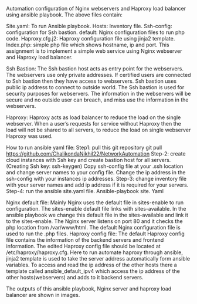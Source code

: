 Automation configuration of Nginx webservers and Haproxy load balancer using ansible playbook. The above files contain:

Site.yaml: To run Ansible playbook.
Hosts: Inventory file.
Ssh-config: configuration for Ssh bastion.
default: Nginx configuration files to run php code.
Haproxy.cfg.j2: Haproxy configuration file using jinja2 template.
Index.php: simple php file which shows hostname, ip and port.
This assignment is to implement a simple web service using Nginx webserver and Haproxy load balancer.

Ssh Bastion: The Ssh bastion host acts as entry point for the webservers. The webservers use only private addresses. If certified users are connected to Ssh bastion then they have access to webservers. Ssh bastion uses public ip address to connect to outside world. The Ssh bastion is used for security purposes for webservers. The information in the webservers will be secure and no outside user can breach, and miss use the information in the webservers.

Haproxy: Haproxy acts as load balancer to reduce the load on the single webserver. When a user’s requests for service without Haproxy then the load will not be shared to all servers, to reduce the load on single webserver Haproxy was used.

How to run ansible yaml file: Step1: pull this git repository git pull https://github.com/ChalikondaNikhil22/NetworkAutomation Step-2: create cloud instances with Ssh key and create bastion host for all servers. (Creating Ssh key: ssh-keygen) Copy ssh-config file at your .ssh location and change server names to your config file. Change the ip address in the ssh-config with your instances ip addresses. Step-3: change inventory file with your server names and add ip address if it is required for your servers. Step-4: run the ansible site.yaml file. Ansible-playbook site. Yaml

Nginx default file: Mainly Nginx uses the default file in sites-enable to run configuration. The sites-enable default file links with sites-available. In the ansible playbook we change this default file in the sites-available and link it to the sites-enable. The Nginx server listens on port 80 and it checks the php location from /var/www/html. The default Nginx configuration file is used to run the .php files. Haproxy config file: The default Haproxy config file contains the information of the backend servers and frontend information. The edited Haproxy config file should be located at /etc/haproxy/haproxy.cfg.
Here to run automate haproxy through ansible, jinja2 template is used to take the server address automatically form ansible variables. To access and read the ip address of the other hosts there a template called ansible_default_ipv4 which access the ip address of the other hosts(webservers) and adds to it backend servers.

The outputs of this ansible playbook, Nginx server and haproxy load balancer are shown in images.
